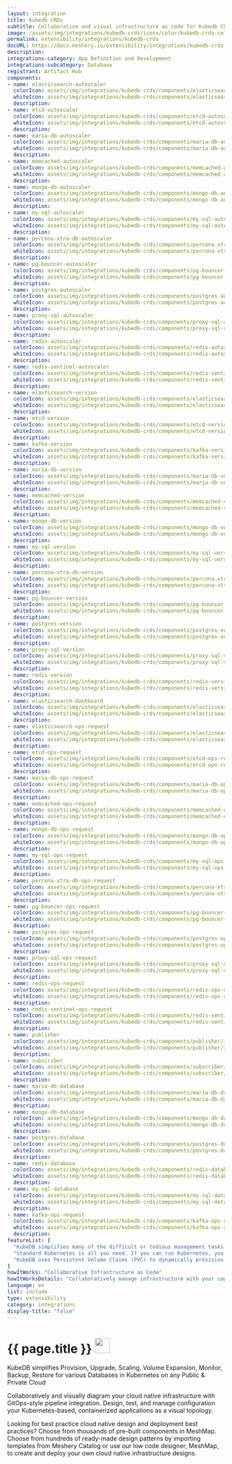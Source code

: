 ```yaml
---
layout: integration
title: Kubedb CRDs
subtitle: Collaborative and visual infrastructure as code for Kubedb CRDs
image: /assets/img/integrations/kubedb-crds/icons/color/kubedb-crds-color.svg
permalink: extensibility/integrations/kubedb-crds
docURL: https://docs.meshery.io/extensibility/integrations/kubedb-crds
description: 
integrations-category: App Definition and Development
integrations-subcategory: Database
registrant: Artifact Hub
components: 
- name: elasticsearch-autoscaler
  colorIcon: assets/img/integrations/kubedb-crds/components/elasticsearch-autoscaler/icons/color/elasticsearch-autoscaler-color.svg
  whiteIcon: assets/img/integrations/kubedb-crds/components/elasticsearch-autoscaler/icons/white/elasticsearch-autoscaler-white.svg
  description: 
- name: etcd-autoscaler
  colorIcon: assets/img/integrations/kubedb-crds/components/etcd-autoscaler/icons/color/etcd-autoscaler-color.svg
  whiteIcon: assets/img/integrations/kubedb-crds/components/etcd-autoscaler/icons/white/etcd-autoscaler-white.svg
  description: 
- name: maria-db-autoscaler
  colorIcon: assets/img/integrations/kubedb-crds/components/maria-db-autoscaler/icons/color/maria-db-autoscaler-color.svg
  whiteIcon: assets/img/integrations/kubedb-crds/components/maria-db-autoscaler/icons/white/maria-db-autoscaler-white.svg
  description: 
- name: memcached-autoscaler
  colorIcon: assets/img/integrations/kubedb-crds/components/memcached-autoscaler/icons/color/memcached-autoscaler-color.svg
  whiteIcon: assets/img/integrations/kubedb-crds/components/memcached-autoscaler/icons/white/memcached-autoscaler-white.svg
  description: 
- name: mongo-db-autoscaler
  colorIcon: assets/img/integrations/kubedb-crds/components/mongo-db-autoscaler/icons/color/mongo-db-autoscaler-color.svg
  whiteIcon: assets/img/integrations/kubedb-crds/components/mongo-db-autoscaler/icons/white/mongo-db-autoscaler-white.svg
  description: 
- name: my-sql-autoscaler
  colorIcon: assets/img/integrations/kubedb-crds/components/my-sql-autoscaler/icons/color/my-sql-autoscaler-color.svg
  whiteIcon: assets/img/integrations/kubedb-crds/components/my-sql-autoscaler/icons/white/my-sql-autoscaler-white.svg
  description: 
- name: percona-xtra-db-autoscaler
  colorIcon: assets/img/integrations/kubedb-crds/components/percona-xtra-db-autoscaler/icons/color/percona-xtra-db-autoscaler-color.svg
  whiteIcon: assets/img/integrations/kubedb-crds/components/percona-xtra-db-autoscaler/icons/white/percona-xtra-db-autoscaler-white.svg
  description: 
- name: pg-bouncer-autoscaler
  colorIcon: assets/img/integrations/kubedb-crds/components/pg-bouncer-autoscaler/icons/color/pg-bouncer-autoscaler-color.svg
  whiteIcon: assets/img/integrations/kubedb-crds/components/pg-bouncer-autoscaler/icons/white/pg-bouncer-autoscaler-white.svg
  description: 
- name: postgres-autoscaler
  colorIcon: assets/img/integrations/kubedb-crds/components/postgres-autoscaler/icons/color/postgres-autoscaler-color.svg
  whiteIcon: assets/img/integrations/kubedb-crds/components/postgres-autoscaler/icons/white/postgres-autoscaler-white.svg
  description: 
- name: proxy-sql-autoscaler
  colorIcon: assets/img/integrations/kubedb-crds/components/proxy-sql-autoscaler/icons/color/proxy-sql-autoscaler-color.svg
  whiteIcon: assets/img/integrations/kubedb-crds/components/proxy-sql-autoscaler/icons/white/proxy-sql-autoscaler-white.svg
  description: 
- name: redis-autoscaler
  colorIcon: assets/img/integrations/kubedb-crds/components/redis-autoscaler/icons/color/redis-autoscaler-color.svg
  whiteIcon: assets/img/integrations/kubedb-crds/components/redis-autoscaler/icons/white/redis-autoscaler-white.svg
  description: 
- name: redis-sentinel-autoscaler
  colorIcon: assets/img/integrations/kubedb-crds/components/redis-sentinel-autoscaler/icons/color/redis-sentinel-autoscaler-color.svg
  whiteIcon: assets/img/integrations/kubedb-crds/components/redis-sentinel-autoscaler/icons/white/redis-sentinel-autoscaler-white.svg
  description: 
- name: elasticsearch-version
  colorIcon: assets/img/integrations/kubedb-crds/components/elasticsearch-version/icons/color/elasticsearch-version-color.svg
  whiteIcon: assets/img/integrations/kubedb-crds/components/elasticsearch-version/icons/white/elasticsearch-version-white.svg
  description: 
- name: etcd-version
  colorIcon: assets/img/integrations/kubedb-crds/components/etcd-version/icons/color/etcd-version-color.svg
  whiteIcon: assets/img/integrations/kubedb-crds/components/etcd-version/icons/white/etcd-version-white.svg
  description: 
- name: kafka-version
  colorIcon: assets/img/integrations/kubedb-crds/components/kafka-version/icons/color/kafka-version-color.svg
  whiteIcon: assets/img/integrations/kubedb-crds/components/kafka-version/icons/white/kafka-version-white.svg
  description: 
- name: maria-db-version
  colorIcon: assets/img/integrations/kubedb-crds/components/maria-db-version/icons/color/maria-db-version-color.svg
  whiteIcon: assets/img/integrations/kubedb-crds/components/maria-db-version/icons/white/maria-db-version-white.svg
  description: 
- name: memcached-version
  colorIcon: assets/img/integrations/kubedb-crds/components/memcached-version/icons/color/memcached-version-color.svg
  whiteIcon: assets/img/integrations/kubedb-crds/components/memcached-version/icons/white/memcached-version-white.svg
  description: 
- name: mongo-db-version
  colorIcon: assets/img/integrations/kubedb-crds/components/mongo-db-version/icons/color/mongo-db-version-color.svg
  whiteIcon: assets/img/integrations/kubedb-crds/components/mongo-db-version/icons/white/mongo-db-version-white.svg
  description: 
- name: my-sql-version
  colorIcon: assets/img/integrations/kubedb-crds/components/my-sql-version/icons/color/my-sql-version-color.svg
  whiteIcon: assets/img/integrations/kubedb-crds/components/my-sql-version/icons/white/my-sql-version-white.svg
  description: 
- name: percona-xtra-db-version
  colorIcon: assets/img/integrations/kubedb-crds/components/percona-xtra-db-version/icons/color/percona-xtra-db-version-color.svg
  whiteIcon: assets/img/integrations/kubedb-crds/components/percona-xtra-db-version/icons/white/percona-xtra-db-version-white.svg
  description: 
- name: pg-bouncer-version
  colorIcon: assets/img/integrations/kubedb-crds/components/pg-bouncer-version/icons/color/pg-bouncer-version-color.svg
  whiteIcon: assets/img/integrations/kubedb-crds/components/pg-bouncer-version/icons/white/pg-bouncer-version-white.svg
  description: 
- name: postgres-version
  colorIcon: assets/img/integrations/kubedb-crds/components/postgres-version/icons/color/postgres-version-color.svg
  whiteIcon: assets/img/integrations/kubedb-crds/components/postgres-version/icons/white/postgres-version-white.svg
  description: 
- name: proxy-sql-version
  colorIcon: assets/img/integrations/kubedb-crds/components/proxy-sql-version/icons/color/proxy-sql-version-color.svg
  whiteIcon: assets/img/integrations/kubedb-crds/components/proxy-sql-version/icons/white/proxy-sql-version-white.svg
  description: 
- name: redis-version
  colorIcon: assets/img/integrations/kubedb-crds/components/redis-version/icons/color/redis-version-color.svg
  whiteIcon: assets/img/integrations/kubedb-crds/components/redis-version/icons/white/redis-version-white.svg
  description: 
- name: elasticsearch-dashboard
  colorIcon: assets/img/integrations/kubedb-crds/components/elasticsearch-dashboard/icons/color/elasticsearch-dashboard-color.svg
  whiteIcon: assets/img/integrations/kubedb-crds/components/elasticsearch-dashboard/icons/white/elasticsearch-dashboard-white.svg
  description: 
- name: elasticsearch-ops-request
  colorIcon: assets/img/integrations/kubedb-crds/components/elasticsearch-ops-request/icons/color/elasticsearch-ops-request-color.svg
  whiteIcon: assets/img/integrations/kubedb-crds/components/elasticsearch-ops-request/icons/white/elasticsearch-ops-request-white.svg
  description: 
- name: etcd-ops-request
  colorIcon: assets/img/integrations/kubedb-crds/components/etcd-ops-request/icons/color/etcd-ops-request-color.svg
  whiteIcon: assets/img/integrations/kubedb-crds/components/etcd-ops-request/icons/white/etcd-ops-request-white.svg
  description: 
- name: maria-db-ops-request
  colorIcon: assets/img/integrations/kubedb-crds/components/maria-db-ops-request/icons/color/maria-db-ops-request-color.svg
  whiteIcon: assets/img/integrations/kubedb-crds/components/maria-db-ops-request/icons/white/maria-db-ops-request-white.svg
  description: 
- name: memcached-ops-request
  colorIcon: assets/img/integrations/kubedb-crds/components/memcached-ops-request/icons/color/memcached-ops-request-color.svg
  whiteIcon: assets/img/integrations/kubedb-crds/components/memcached-ops-request/icons/white/memcached-ops-request-white.svg
  description: 
- name: mongo-db-ops-request
  colorIcon: assets/img/integrations/kubedb-crds/components/mongo-db-ops-request/icons/color/mongo-db-ops-request-color.svg
  whiteIcon: assets/img/integrations/kubedb-crds/components/mongo-db-ops-request/icons/white/mongo-db-ops-request-white.svg
  description: 
- name: my-sql-ops-request
  colorIcon: assets/img/integrations/kubedb-crds/components/my-sql-ops-request/icons/color/my-sql-ops-request-color.svg
  whiteIcon: assets/img/integrations/kubedb-crds/components/my-sql-ops-request/icons/white/my-sql-ops-request-white.svg
  description: 
- name: percona-xtra-db-ops-request
  colorIcon: assets/img/integrations/kubedb-crds/components/percona-xtra-db-ops-request/icons/color/percona-xtra-db-ops-request-color.svg
  whiteIcon: assets/img/integrations/kubedb-crds/components/percona-xtra-db-ops-request/icons/white/percona-xtra-db-ops-request-white.svg
  description: 
- name: pg-bouncer-ops-request
  colorIcon: assets/img/integrations/kubedb-crds/components/pg-bouncer-ops-request/icons/color/pg-bouncer-ops-request-color.svg
  whiteIcon: assets/img/integrations/kubedb-crds/components/pg-bouncer-ops-request/icons/white/pg-bouncer-ops-request-white.svg
  description: 
- name: postgres-ops-request
  colorIcon: assets/img/integrations/kubedb-crds/components/postgres-ops-request/icons/color/postgres-ops-request-color.svg
  whiteIcon: assets/img/integrations/kubedb-crds/components/postgres-ops-request/icons/white/postgres-ops-request-white.svg
  description: 
- name: proxy-sql-ops-request
  colorIcon: assets/img/integrations/kubedb-crds/components/proxy-sql-ops-request/icons/color/proxy-sql-ops-request-color.svg
  whiteIcon: assets/img/integrations/kubedb-crds/components/proxy-sql-ops-request/icons/white/proxy-sql-ops-request-white.svg
  description: 
- name: redis-ops-request
  colorIcon: assets/img/integrations/kubedb-crds/components/redis-ops-request/icons/color/redis-ops-request-color.svg
  whiteIcon: assets/img/integrations/kubedb-crds/components/redis-ops-request/icons/white/redis-ops-request-white.svg
  description: 
- name: redis-sentinel-ops-request
  colorIcon: assets/img/integrations/kubedb-crds/components/redis-sentinel-ops-request/icons/color/redis-sentinel-ops-request-color.svg
  whiteIcon: assets/img/integrations/kubedb-crds/components/redis-sentinel-ops-request/icons/white/redis-sentinel-ops-request-white.svg
  description: 
- name: publisher
  colorIcon: assets/img/integrations/kubedb-crds/components/publisher/icons/color/publisher-color.svg
  whiteIcon: assets/img/integrations/kubedb-crds/components/publisher/icons/white/publisher-white.svg
  description: 
- name: subscriber
  colorIcon: assets/img/integrations/kubedb-crds/components/subscriber/icons/color/subscriber-color.svg
  whiteIcon: assets/img/integrations/kubedb-crds/components/subscriber/icons/white/subscriber-white.svg
  description: 
- name: maria-db-database
  colorIcon: assets/img/integrations/kubedb-crds/components/maria-db-database/icons/color/maria-db-database-color.svg
  whiteIcon: assets/img/integrations/kubedb-crds/components/maria-db-database/icons/white/maria-db-database-white.svg
  description: 
- name: mongo-db-database
  colorIcon: assets/img/integrations/kubedb-crds/components/mongo-db-database/icons/color/mongo-db-database-color.svg
  whiteIcon: assets/img/integrations/kubedb-crds/components/mongo-db-database/icons/white/mongo-db-database-white.svg
  description: 
- name: postgres-database
  colorIcon: assets/img/integrations/kubedb-crds/components/postgres-database/icons/color/postgres-database-color.svg
  whiteIcon: assets/img/integrations/kubedb-crds/components/postgres-database/icons/white/postgres-database-white.svg
  description: 
- name: redis-database
  colorIcon: assets/img/integrations/kubedb-crds/components/redis-database/icons/color/redis-database-color.svg
  whiteIcon: assets/img/integrations/kubedb-crds/components/redis-database/icons/white/redis-database-white.svg
  description: 
- name: my-sql-database
  colorIcon: assets/img/integrations/kubedb-crds/components/my-sql-database/icons/color/my-sql-database-color.svg
  whiteIcon: assets/img/integrations/kubedb-crds/components/my-sql-database/icons/white/my-sql-database-white.svg
  description: 
- name: kafka-ops-request
  colorIcon: assets/img/integrations/kubedb-crds/components/kafka-ops-request/icons/color/kafka-ops-request-color.svg
  whiteIcon: assets/img/integrations/kubedb-crds/components/kafka-ops-request/icons/white/kafka-ops-request-white.svg
  description: 
featureList: [
  "KubeDB simplifies many of the difficult or tedious management tasks of running a production grade databases on private and public clouds. Maintain one stack for all your stateless and stateful applications and simplify the operational complexity.",
  "Standard Kubernetes is all you need. If you can run Kubernetes, you can provision and manage databases using KubeDB. Use standard Kubernetes CLI and API to provision and manage databases.",
  "KubeDB uses Persistent Volume Claims (PVC) to dynamically provision disks for database instances. Using appropriately defined StorageClasses, KubeDB provisioned database instances are designed to scale from small development workloads up to performance-intensive workloads on private and public cloud environments."
]
howItWorks: "Collaborative Infrastructure as Code"
howItWorksDetails: "Collaboratively manage infrastructure with your coworkers synchronously sharing the same designs."
language: en
list: include
type: extensibility
category: integrations
display-title: "false"
---
```

<h1>{{ page.title }} <img src="{{ page.image }}" style="width: 35px; height: 35px;" /></h1>

<p>
KubeDB simplifies Provision, Upgrade, Scaling, Volume Expansion, Monitor, Backup, Restore for various Databases in Kubernetes on any Public & Private Cloud
</p>
<p>
    Collaboratively and visually diagram your cloud native infrastructure with GitOps-style pipeline integration. Design, test, and manage configuration your Kubernetes-based, containerized applications as a visual topology.
</p>
<p>
    Looking for best practice cloud native design and deployment best practices? Choose from thousands of pre-built components in MeshMap. Choose from hundreds of ready-made design patterns by importing templates from Meshery Catalog or use our low code designer, MeshMap, to create and deploy your own cloud native infrastructure designs.
</p>
